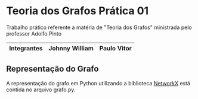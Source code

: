 # Teoria dos Grafos Prática 01
 Trabalho prático referente a matéria de "Teoria dos Grafos" ministrada pelo professor Adolfo Pinto
 

|   Integrantes  |Johnny William                 |Paulo Vitor                  |
|----------------|-------------------------------|-----------------------------|

## Representação do Grafo
A representação do grafo em Python utilizando a biblioteca [NetworkX](https://networkx.org/) está contida no arquivo grafo.py.
